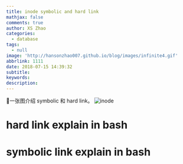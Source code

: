 ```yaml
---
title: inode symbolic and hard link
mathjax: false
comments: true
author: XS Zhao
categories:
  - database
tags:
  - null
image: 'http://hansonzhao007.github.io/blog/images/infinite4.gif'
abbrlink: 1111
date: 2018-07-15 14:39:32
subtitle:
keywords:
description:
---
```


一张图介绍 symbolic 和 hard link。
![inode](1.png)

# hard link explain in bash
<script src="https://asciinema.org/a/aBvSNT6fDqNQ3F6Zl631XVU7S.js" id="asciicast-aBvSNT6fDqNQ3F6Zl631XVU7S" async></script>

# symbolic link explain in bash
<script src="https://asciinema.org/a/Zd3vj73pAnRSxXDrtPR5ldKcy.js" id="asciicast-Zd3vj73pAnRSxXDrtPR5ldKcy" async></script>
